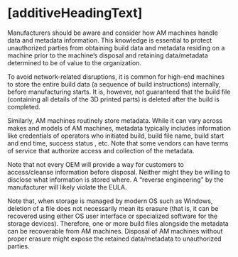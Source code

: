 # [additiveHeadingText]

Manufacturers should be aware and consider how AM machines handle data and metadata information. This knowledge is essential to protect unauthorized parties from obtaining build data and metadata residing on a machine prior to the machine’s disposal and retaining data/metadata determined to be of value to the organization.

To avoid network-related disruptions, it is common for high-end machines to store the entire build data (a sequence of build instructions) internally, before manufacturing starts. It is, however, not guaranteed that the build file (containing all details of the 3D printed parts) is deleted after the build is completed. 

Similarly, AM machines routinely store metadata. While it can vary across makes and models of AM machines, metadata typically includes information like credentials of operators who initiated build, build file name, build start and end time, success status , etc. Note that some vendors can have terms of service that authorize access and collection of the metadata.

Note that not every OEM will provide a way for customers to access/cleanse information before disposal. Neither might they be willing to disclose what information is stored where. A “reverse engineering” by the manufacturer will likely violate the EULA.

Note that, when storage is managed by modern OS such as Windows, deletion of a file does not necessarily mean its erasure (that is, it can be recovered using either OS user interface or specialized software for the storage devices). Therefore, one or more build files alongside the metadata can be recoverable from AM machines. Disposal of AM machines without proper erasure might expose the retained data/metadata to unauthorized parties.

